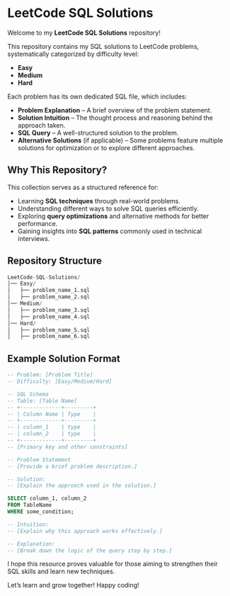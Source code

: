 # LeetCode SQL Solutions

Welcome to my **LeetCode SQL Solutions** repository!

This repository contains my SQL solutions to LeetCode problems, systematically categorized by difficulty level:

- **Easy**
- **Medium**
- **Hard**

Each problem has its own dedicated SQL file, which includes:

- **Problem Explanation** – A brief overview of the problem statement.
- **Solution Intuition** – The thought process and reasoning behind the approach taken.
- **SQL Query** – A well-structured solution to the problem.
- **Alternative Solutions** (if applicable) – Some problems feature multiple solutions for optimization or to explore different approaches.

## Why This Repository?

This collection serves as a structured reference for:

- Learning **SQL techniques** through real-world problems.
- Understanding different ways to solve SQL queries efficiently.
- Exploring **query optimizations** and alternative methods for better performance.
- Gaining insights into **SQL patterns** commonly used in technical interviews.

## Repository Structure

```sql
LeetCode-SQL-Solutions/
│── Easy/
│   ├── problem_name_1.sql
│   ├── problem_name_2.sql
│── Medium/
│   ├── problem_name_3.sql
│   ├── problem_name_4.sql
│── Hard/
│   ├── problem_name_5.sql
│   ├── problem_name_6.sql
```

## Example Solution Format

```sql
-- Problem: [Problem Title]
-- Difficulty: [Easy/Medium/Hard]

-- SQL Schema
-- Table: [Table Name]
-- +-------------+---------+
-- | Column Name | Type    |
-- +-------------+---------+
-- | column_1    | type    |
-- | column_2    | type    |
-- +-------------+---------+
-- [Primary key and other constraints]

-- Problem Statement
-- [Provide a brief problem description.]

-- Solution:
-- [Explain the approach used in the solution.]

SELECT column_1, column_2
FROM TableName
WHERE some_condition;

-- Intuition:
-- [Explain why this approach works effectively.]

-- Explanation:
-- [Break down the logic of the query step by step.]
```

I hope this resource proves valuable for those aiming to strengthen their SQL skills and learn new techniques.

Let’s learn and grow together!  Happy coding! 
